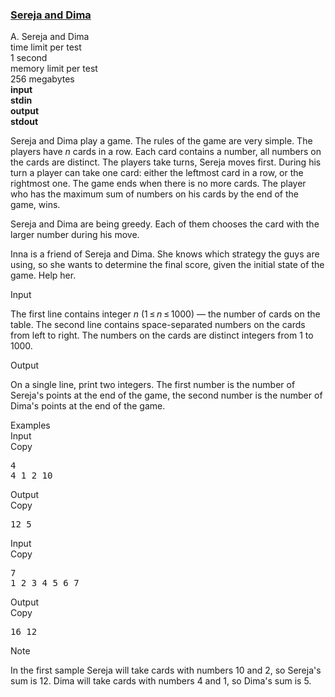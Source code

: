 <h3><a href="https://codeforces.com/contest/381/problem/A" target="_blank" rel="noopener noreferrer">Sereja and Dima</a></h3>
<div class="header"><div class="title">A. Sereja and Dima</div><div class="time-limit"><div class="property-title">time limit per test</div>1 second</div><div class="memory-limit"><div class="property-title">memory limit per test</div>256 megabytes</div><div class="input-file input-standard" style="font-weight: bold"><div class="property-title">input</div>stdin</div><div class="output-file output-standard" style="font-weight: bold"><div class="property-title">output</div>stdout</div></div><div><p>Sereja and Dima play a game. The rules of the game are very simple. The players have <span class="tex-span"><i>n</i></span> cards in a row. Each card contains a number, all numbers on the cards are distinct. The players take turns, Sereja moves first. During his turn a player can take one card: either the leftmost card in a row, or the rightmost one. The game ends when there is no more cards. The player who has the maximum sum of numbers on his cards by the end of the game, wins.</p><p>Sereja and Dima are being greedy. Each of them chooses the card with the larger number during his move.</p><p>Inna is a friend of Sereja and Dima. She knows which strategy the guys are using, so she wants to determine the final score, given the initial state of the game. Help her.</p></div><div class="input-specification"><div class="section-title">Input</div><p>The first line contains integer <span class="tex-span"><i>n</i></span> <span class="tex-span">(1 ≤ <i>n</i> ≤ 1000)</span> — the number of cards on the table. The second line contains space-separated numbers on the cards from left to right. The numbers on the cards are distinct integers from <span class="tex-span">1</span> to <span class="tex-span">1000</span>.</p></div><div class="output-specification"><div class="section-title">Output</div><p>On a single line, print two integers. The first number is the number of Sereja's points at the end of the game, the second number is the number of Dima's points at the end of the game.</p></div><div class="sample-tests"><div class="section-title">Examples</div><div class="sample-test"><div class="input"><div class="title">Input<div title="Copy" data-clipboard-target="#id007528916542877175" id="id008431303482195746" class="input-output-copier">Copy</div></div><pre id="id007528916542877175">4<br>4 1 2 10<br></pre></div><div class="output"><div class="title">Output<div title="Copy" data-clipboard-target="#id007190274817272009" id="id009703865757587258" class="input-output-copier">Copy</div></div><pre id="id007190274817272009">12 5<br></pre></div><div class="input"><div class="title">Input<div title="Copy" data-clipboard-target="#id0030067098723071983" id="id008860576554569786" class="input-output-copier">Copy</div></div><pre id="id0030067098723071983">7<br>1 2 3 4 5 6 7<br></pre></div><div class="output"><div class="title">Output<div title="Copy" data-clipboard-target="#id0009662577070465483" id="id0007840251106706242" class="input-output-copier">Copy</div></div><pre id="id0009662577070465483">16 12<br></pre></div></div></div><div class="note"><div class="section-title">Note</div><p>In the first sample Sereja will take cards with numbers <span class="tex-span">10</span> and <span class="tex-span">2</span>, so Sereja's sum is <span class="tex-span">12</span>. Dima will take cards with numbers <span class="tex-span">4</span> and <span class="tex-span">1</span>, so Dima's sum is <span class="tex-span">5</span>.</p></div>